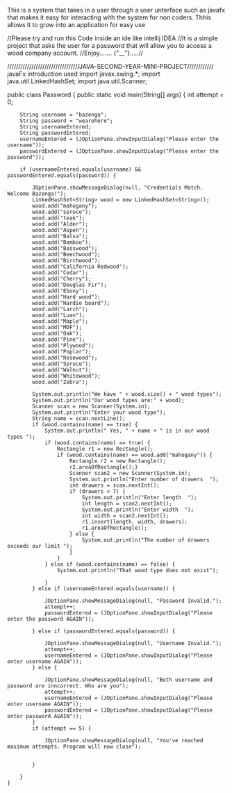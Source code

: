 This is a system that takes in a user through a user unterface such as javafx that makes it easy for interacting with the system for non coders. Thhis allows it to grow into an application for easy use

//Please try and run this Code inside an ide like intellij IDEA
//It is a simple project that asks the user for a password that will allow you to access a wood company account.
//Enjoy....... {"__"}.....//
                

/////////////////////////////////JAVA-SECOND-YEAR-MINI-PROJECT////////////
javaFx introduction used 
import javax.swing.*;
import java.util.LinkedHashSet;
import java.util.Scanner;

public class Password {
    public static void main(String[] args) {
        int attempt = 0;

        String username = "bazenga";
        String password = "wearehere";
        String usernameEntered;
        String passwordEntered;
        usernameEntered = (JOptionPane.showInputDialog("Please enter the username"));
        passwordEntered = (JOptionPane.showInputDialog("Please enter the password"));

        if (usernameEntered.equals(username) && passwordEntered.equals(password)) {

            JOptionPane.showMessageDialog(null, "Credentials Match. Welcome Bazenga!");
            LinkedHashSet<String> wood = new LinkedHashSet<String>();
            wood.add("mahogany");
            wood.add("spruce");
            wood.add("teak");
            wood.add("Alder");
            wood.add("Aspen");
            wood.add("Balsa");
            wood.add("Bamboo");
            wood.add("Basswood");
            wood.add("Beechwood");
            wood.add("Birchwood");
            wood.add("California Redwood");
            wood.add("Cedar");
            wood.add("Cherry");
            wood.add("Douglas Fir");
            wood.add("Ebony");
            wood.add("Hard wood");
            wood.add("Hardie board");
            wood.add("Larch");
            wood.add("Luan");
            wood.add("Maple");
            wood.add("MDF");
            wood.add("Oak");
            wood.add("Pine");
            wood.add("Plywood");
            wood.add("Poplar");
            wood.add("Rosewood");
            wood.add("Spruce");
            wood.add("Walnut");
            wood.add("Whitewood");
            wood.add("Zebra");

            System.out.println("We have " + wood.size() + " wood types");
            System.out.println("Our wood types are:" + wood);
            Scanner scan = new Scanner(System.in);
            System.out.println("Enter your wood type");
            String name = scan.nextLine();
            if (wood.contains(name) == true) {
                System.out.println(" Yes, " + name + " is in our wood types ");
                if (wood.contains(name) == true) {
                    Rectangle r1 = new Rectangle();
                    if (wood.contains(name) == wood.add("mahogany")) {
                        Rectangle r2 = new Rectangle();
                        r2.areaOfRectangle();}
                        Scanner scan2 = new Scanner(System.in);
                        System.out.println("Enter number of drawers  ");
                        int drawers = scan.nextInt();
                        if (drawers < 7) {
                            System.out.println("Enter length  ");
                            int length = scan2.nextInt();
                            System.out.println("Enter width  ");
                            int width = scan2.nextInt();
                            r1.insert(length, width, drawers);
                            r1.areaOfRectangle();
                        } else {
                            System.out.println("The number of drawers exceeds our limit ");
                        }
                    }
                } else if (wood.contains(name) == false) {
                    System.out.println("That wood type does not exist");

                }
            } else if (usernameEntered.equals(username)) {

                JOptionPane.showMessageDialog(null, "Password Invalid.");
                attempt++;
                passwordEntered = (JOptionPane.showInputDialog("Please enter the password AGAIN"));

            } else if (passwordEntered.equals(password)) {

                JOptionPane.showMessageDialog(null, "Username Invalid.");
                attempt++;
                usernameEntered = (JOptionPane.showInputDialog("Please enter username AGAIN"));
            } else {

                JOptionPane.showMessageDialog(null, "Both username and password are inncorrect. Who are you");
                attempt++;
                usernameEntered = (JOptionPane.showInputDialog("Please enter username AGAIN"));
                passwordEntered = (JOptionPane.showInputDialog("Please enter password AGAIN"));
            }
            if (attempt == 5) {

                JOptionPane.showMessageDialog(null, "You've reached maximum attempts. Program will now close");


            }

        }
    }

